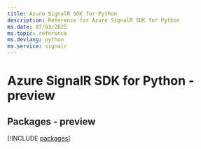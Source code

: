 ```yaml
---
title: Azure SignalR SDK for Python
description: Reference for Azure SignalR SDK for Python
ms.date: 07/03/2025
ms.topic: reference
ms.devlang: python
ms.service: signalr
---
```

# Azure SignalR SDK for Python - preview
## Packages - preview
[!INCLUDE [packages](signalr-index.md)]